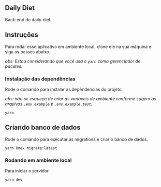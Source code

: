 ## Daily Diet

Back-end do daily-diet.

## Instruções

Para rodar esse aplicativo em ambiente local, clone ele na sua máquina e siga os passos abaixo.

_obs: Estou considerando que você usa o `yarn` como gerenciador de pacotes._

### Instalação das dependências

Rode o comando para instalar as depêndencias do projeto.

_obs: não se esqueça de criar as variáveis de ambiente conforme sugero os arquivos `.env.example` e `.env.example.test`._

```zh
yarn
```

## Criando banco de dados

Rode o comando para executar as migrations e criar o banco de dados.

```zh
yarn knex migrate:latest
```

### Rodando em ambiente local

Para iniciar o servidor.

```zh
yarn dev
```
